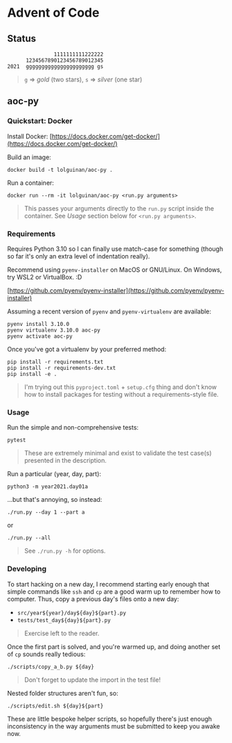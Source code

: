 # Advent of Code

## Status

```
               1111111111222222
      1234567890123456789012345
2021  gggggggggggggggggggggg gs
```

> `g` => _gold_ (two stars), `s` => _silver_ (one star)

## aoc-py

### Quickstart: Docker

Install Docker: [https://docs.docker.com/get-docker/](https://docs.docker.com/get-docker/)

Build an image:

```
docker build -t lolguinan/aoc-py .
```

Run a container:

```
docker run --rm -it lolguinan/aoc-py <run.py arguments>
```

> This passes your arguments directly to the `run.py` script inside the container.
> See _Usage_ section below for `<run.py arguments>`.

### Requirements

Requires Python 3.10 so I can finally use match-case for something (though so far it's only an extra level of indentation really).

Recommend using `pyenv-installer` on MacOS or GNU/Linux. On Windows, try WSL2 or VirtualBox. :D

[https://github.com/pyenv/pyenv-installer](https://github.com/pyenv/pyenv-installer)

Assuming a recent version of `pyenv` and `pyenv-virtualenv` are available:

```
pyenv install 3.10.0
pyenv virtualenv 3.10.0 aoc-py
pyenv activate aoc-py
```

Once you've got a virtualenv by your preferred method:

```
pip install -r requirements.txt
pip install -r requirements-dev.txt
pip install -e .
```

> I'm trying out this `pyproject.toml` + `setup.cfg` thing and don't know how to install packages for testing without a requirements-style file.

### Usage

Run the simple and non-comprehensive tests:

```
pytest
```

> These are extremely minimal and exist to validate the test case(s) presented in the description.

Run a particular (year, day, part):

```
python3 -m year2021.day01a
```

...but that's annoying, so instead:

```
./run.py --day 1 --part a
```

or

```
./run.py --all
```

> See `./run.py -h` for options.

### Developing

To start hacking on a new day, I recommend starting early enough that simple commands like `ssh` and `cp` are a good warm up to remember how to computer. Thus, copy a previous day's files onto a new day:

* `src/year${year}/day${day}${part}.py`
* `tests/test_day${day}${part}.py`

> Exercise left to the reader.

Once the first part is solved, and you're warmed up, and doing another set of `cp` sounds really tedious:

```
./scripts/copy_a_b.py ${day}
```

> Don't forget to update the import in the test file!

Nested folder structures aren't fun, so:

```
./scripts/edit.sh ${day}${part}
```

These are little bespoke helper scripts, so hopefully there's just enough inconsistency in the way arguments must be submitted to keep you awake now.


